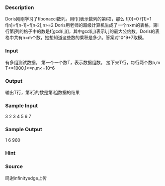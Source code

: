 
### Description
Doris刚刚学习了fibonacci数列。用f[i]表示数列的第i项，那么
f[0]=0
f[1]=1
f[n]=f[n-1]+f[n-2],n>=2
Doris用老师的超级计算机生成了一个n×m的表格，第i行第j列的格子中的数是f[gcd(i,j)]，其中gcd(i,j)表示i,
j的最大公约数。Doris的表格中共有n×m个数，她想知道这些数的乘积是多少。答案对10^9+7取模。

### Input
有多组测试数据。
第一个一个数T，表示数据组数。
接下来T行，每行两个数n,m
T<=1000,1<=n,m<=10^6

### Output
输出T行，第i行的数是第i组数据的结果

### Sample Input
3
2 3
4 5
6 7

### Sample Output
1
6
960
### Hint

### Source
鸣谢infinityedge上传